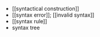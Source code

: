 - [[syntactical construction]]
- [[syntax error]]; [[invalid syntax]]
- [[syntax rule]]
- syntax tree
